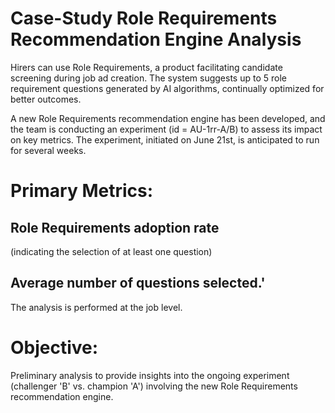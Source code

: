 # Case-Study Role Requirements Recommendation Engine Analysis
Hirers can use Role Requirements, a product facilitating candidate screening during job ad creation. The system suggests up to 5 role requirement questions generated by AI algorithms, continually optimized for better outcomes.

A new Role Requirements recommendation engine has been developed, and the team is conducting an experiment (id = AU-1rr-A/B) to assess its impact on key metrics. The experiment, initiated on June 21st, is anticipated to run for several weeks. 

# Primary Metrics:
## Role Requirements adoption rate 
(indicating the selection of at least one question)

## Average number of questions selected.' 
The analysis is performed at the job level.

# Objective:
Preliminary analysis to provide insights into the ongoing experiment (challenger 'B' vs. champion 'A') involving the new Role Requirements recommendation engine. 


